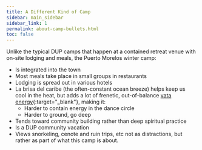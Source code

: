 ```yaml
---
title: A Different Kind of Camp
sidebar: main_sidebar
sidebar_link: 1
permalink: about-camp-bullets.html
toc: false
---
```


Unlike the typical DUP camps that happen at a contained retreat venue with on-site lodging and meals, the Puerto Morelos winter camp:

* Is integrated into the town
* Most meals take place in small groups in restaurants
* Lodging is spread out in various hotels
* La brisa del caribe (the often-constant ocean breeze) helps keep us cool in the heat, but adds a lot of frenetic, out-of-balance [vata energy](https://ayurvedichospital.com/en-blog/demystifying-doshas-vata-pitta-kapha){:target="_blank"}, making it:
  * Harder to contain energy in the dance circle
  * Harder to ground, go deep
* Tends toward community building rather than deep spiritual practice
* Is a DUP community vacation
* Views snorkeling, cenote and ruin trips, etc not as distractions, but rather as part of what this camp is about.